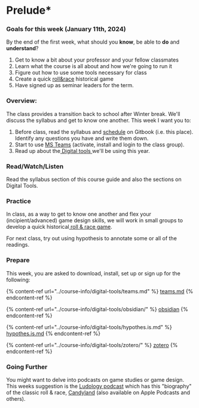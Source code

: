 # Prelude\*

### Goals for this week (January 11th, 2024)

By the end of the first week, what should you **know**, be able to **do** and **understand**?

1. Get to know a bit about your professor and your fellow classmates
2. Learn what the course is all about and how we're going to run it
3. Figure out how to use some tools necessary for class
4. Create a quick [roll\&race](../course-info/assignments/1.-roll-and-race.md) historical game
5. Have signed up as seminar leaders for the term.&#x20;

### Overview:

The class provides a transition back to school after Winter break. We'll discuss the syllabus and get to know one another. This week I want you to:&#x20;

1. Before class, read the syllabus and [schedule](../schedule.md) on Gitbook (i.e. this place). Identify any questions you have and write them down.&#x20;
2. Start to use [MS Teams](../course-info/digital-tools/teams.md) (activate, install and login to the class group).&#x20;
3. Read up about the[ Digital tools ](../course-info/digital-tools/)we'll be using this year.

### Read/Watch/Listen

Read the syllabus section of this course guide and also the sections on Digital Tools.&#x20;

### Practice

In class, as a way to get to know one another and flex your (incipient/advanced) game design skills, we will work in small groups to develop a quick historical[ roll & race game](../course-info/assignments/1.-roll-and-race.md).

For next class, try out using hypothesis to annotate some or all of the readings.&#x20;

### Prepare

This week, you are asked to download, install, set up or sign up for the following:&#x20;

{% content-ref url="../course-info/digital-tools/teams.md" %}
[teams.md](../course-info/digital-tools/teams.md)
{% endcontent-ref %}

{% content-ref url="../course-info/digital-tools/obsidian/" %}
[obsidian](../course-info/digital-tools/obsidian/)
{% endcontent-ref %}

{% content-ref url="../course-info/digital-tools/hypothes.is.md" %}
[hypothes.is.md](../course-info/digital-tools/hypothes.is.md)
{% endcontent-ref %}

{% content-ref url="../course-info/digital-tools/zotero/" %}
[zotero](../course-info/digital-tools/zotero/)
{% endcontent-ref %}

### Going Further

You might want to delve into podcasts on game studies or game design. This weeks suggestion is the [Ludology podcast](https://ludology.libsyn.com) which has this "biography" of the classic roll & race, [Candyland](https://ludology.libsyn.com/size/5/?search=candyland) (also available on Apple Podcasts and others).&#x20;

